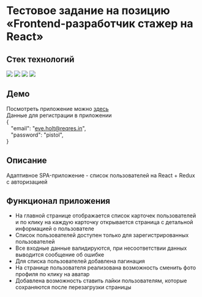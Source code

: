 # Тестовое задание на позицию «Frontend-разработчик стажер на React»

## Стек технологий
![](https://img.shields.io/badge/HTML5-E34F26?style=for-the-badge&logo=html5&logoColor=white)
![](https://img.shields.io/badge/-SCSS-ff69b4?style=for-the-badge)
![](https://img.shields.io/badge/React-20232A?style=for-the-badge&logo=react&logoColor=61DAFB)
![](https://img.shields.io/badge/Redux-593D88?style=for-the-badge&logo=redux&logoColor=white)

## Демо
Посмотреть приложение можно [здесь](https://ivkrylova.github.io/test-frontend-our-team/) </br>
Данные для регистрации в приложении </br>
{ </br>
  &nbsp;&nbsp; "email": "eve.holt@reqres.in", </br>
  &nbsp;&nbsp; "password": "pistol", </br>
}

## Описание
Адаптивное SPA-приложение - список пользователей на React + Redux с авторизацией

## Функционал приложения
* На главной странице отображается список карточек пользователей и по клику на каждую карточку открывается страница с детальной информацией о пользователе
* Список пользователей доступен только для зарегистрированных пользователей
* Все входные данные валидируются, при несоответствии данных выводится сообщение об ошибке
* Для списка пользователей добавлена пагинация
* На странице пользователя реализована возможность сменить фото профиля по клику на аватар
* Добавлена возможность ставить лайки пользователям, которые сохраняются после перезагрузки страницы
